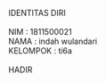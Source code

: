 IDENTITAS DIRI
<br><br>
NIM       : 1811500021<br>
NAMA      : indah wulandari<br>
KELOMPOK  : ti6a<br>
      <br> HADIR <br>

